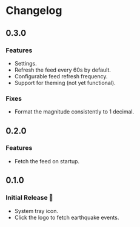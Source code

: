 # Changelog

## 0.3.0
### Features
* Settings.
* Refresh the feed every 60s by default.
* Configurable feed refresh frequency.
* Support for theming (not yet functional).
### Fixes
* Format the magnitude consistently to 1 decimal.

## 0.2.0
### Features
* Fetch the feed on startup.

## 0.1.0
### Initial Release 🚀
* System tray icon.
* Click the logo to fetch earthquake events.
